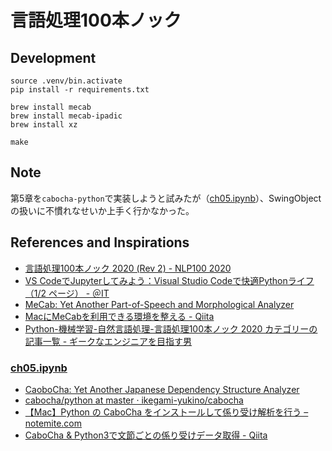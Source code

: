 # 言語処理100本ノック

## Development

```shell
source .venv/bin.activate
pip install -r requirements.txt

brew install mecab
brew install mecab-ipadic
brew install xz

make
```

## Note

第5章を`cabocha-python`で実装しようと試みたが（[ch05.ipynb](./ch05.ipynb)）、SwingObjectの扱いに不慣れなせいか上手く行かなかった。

## References and Inspirations

- [言語処理100本ノック 2020 \(Rev 2\) \- NLP100 2020](https://nlp100.github.io/ja/)
- [VS CodeでJupyterしてみよう：Visual Studio Codeで快適Pythonライフ（1/2 ページ） \- ＠IT](https://atmarkit.itmedia.co.jp/ait/articles/2108/06/news030.html)
- [MeCab: Yet Another Part\-of\-Speech and Morphological Analyzer](https://taku910.github.io/mecab/)
- [MacにMeCabを利用できる環境を整える \- Qiita](https://qiita.com/paulxll/items/72a2bea9b1d1486ca751)
- [Python\-機械学習\-自然言語処理\-言語処理100本ノック 2020 カテゴリーの記事一覧 \- ギークなエンジニアを目指す男](https://www.takapy.work/archive/category/Python-%E6%A9%9F%E6%A2%B0%E5%AD%A6%E7%BF%92-%E8%87%AA%E7%84%B6%E8%A8%80%E8%AA%9E%E5%87%A6%E7%90%86-%E8%A8%80%E8%AA%9E%E5%87%A6%E7%90%86100%E6%9C%AC%E3%83%8E%E3%83%83%E3%82%AF%202020)

### [ch05.ipynb](./ch05.ipynb)

- [CaoboCha: Yet Another Japanese Dependency Structure Analyzer](https://taku910.github.io/cabocha/)
-  [cabocha/python at master · ikegami\-yukino/cabocha](https://github.com/ikegami-yukino/cabocha/tree/master/python)
- [【Mac】Python の CaboCha をインストールして係り受け解析を行う – notemite\.com](https://notemite.com/python/python-cabocha/)
- [CaboCha & Python3で文節ごとの係り受けデータ取得 \- Qiita](https://qiita.com/ayuchiy/items/c3f314889154c4efa71e)
